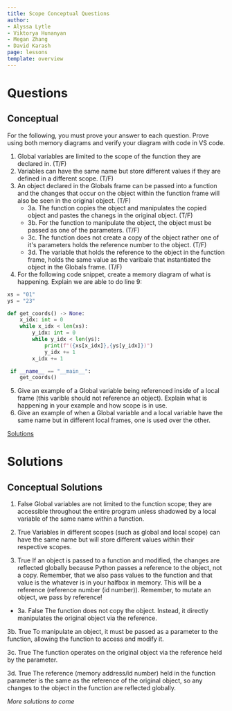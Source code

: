 ```yaml
---
title: Scope Conceptual Questions
author:
- Alyssa Lytle
- Viktorya Hunanyan
- Megan Zhang
- David Karash
page: lessons
template: overview
---
```


# Questions

## Conceptual

For the following, you must prove your answer to each question. Prove using both memory diagrams and verify your diagram with code in VS code.

1. Global variables are limited to the scope of the function they are declared in. (T/F)
2. Variables can have the same name but store different values if they are defined in a different scope. (T/F)
3. An object declared in the Globals frame can be passed into a function and the changes that occur on the object within the function frame will also be seen in the original object. (T/F)
    - 3a. The function copies the object and manipulates the copied object and pastes the chanegs in the original object. (T/F)
    - 3b. For the function to manipulate the object, the object must be passed as one of the parameters. (T/F)
    - 3c. The function does not create a copy of the object rather one of it's parameters holds the reference number to the object. (T/F)
    - 3d. The variable that holds the reference to the object in the function frame, holds the same value as the varibale that instantiated the object in the Globals frame. (T/F)
4. For the following code snippet, create a memory diagram of what is happening. Explain we are able to do line 9: 

```python
xs = "01"
ys = "23"

def get_coords() -> None:
    x_idx: int = 0
    while x_idx < len(xs):
        y_idx: int = 0
        while y_idx < len(ys):
            print(f"({xs[x_idx]},{ys[y_idx]})")
            y_idx += 1
        x_idx += 1

 if __name__ == "__main__":
    get_coords()
```
5. Give an example of a Global variable being referenced inside of a local frame (this varible should not reference an object). Explain what is happening in your example and how scope is in use. 
6. Give an example of when a Global variable and a local variable have the same name but in different local frames, one is used over the other. 

[Solutions](#conceptual-solutions)

# Solutions

## Conceptual Solutions

1. False
Global variables are not limited to the function scope; they are accessible throughout the entire program unless shadowed by a local variable of the same name within a function.

2. True
Variables in different scopes (such as global and local scope) can have the same name but will store different values within their respective scopes.

3. True
If an object is passed to a function and modified, the changes are reflected globally because Python passes a reference to the object, not a copy. Remember, that we also pass values to the function and that value is the whatever is in your halfbox in memory. This will be a reference (reference number (id number)). Remember, to mutate an object, we pass by reference! 

- 3a. False
The function does not copy the object. Instead, it directly manipulates the original object via the reference.

3b. True
To manipulate an object, it must be passed as a parameter to the function, allowing the function to access and modify it.

3c. True
The function operates on the original object via the reference held by the parameter.

3d. True
The reference (memory address/id number) held in the function parameter is the same as the reference of the original object, so any changes to the object in the function are reflected globally.

*More solutions to come*
